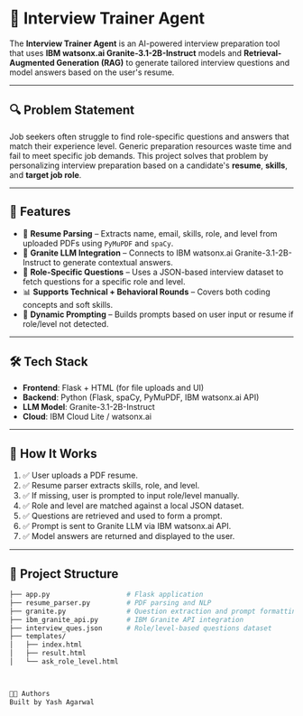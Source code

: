 # 💼 Interview Trainer Agent

The **Interview Trainer Agent** is an AI-powered interview preparation tool that uses **IBM watsonx.ai Granite-3.1-2B-Instruct** models and **Retrieval-Augmented Generation (RAG)** to generate tailored interview questions and model answers based on the user's resume.

---

## 🔍 Problem Statement

Job seekers often struggle to find role-specific questions and answers that match their experience level. Generic preparation resources waste time and fail to meet specific job demands. This project solves that problem by personalizing interview preparation based on a candidate's **resume**, **skills**, and **target job role**.

---

## 🚀 Features

- 📄 **Resume Parsing** – Extracts name, email, skills, role, and level from uploaded PDFs using `PyMuPDF` and `spaCy`.
- 🤖 **Granite LLM Integration** – Connects to IBM watsonx.ai Granite-3.1-2B-Instruct to generate contextual answers.
- 🎯 **Role-Specific Questions** – Uses a JSON-based interview dataset to fetch questions for a specific role and level.
- 📊 **Supports Technical + Behavioral Rounds** – Covers both coding concepts and soft skills.
- 🧠 **Dynamic Prompting** – Builds prompts based on user input or resume if role/level not detected.

---

## 🛠️ Tech Stack

- **Frontend**: Flask + HTML (for file uploads and UI)
- **Backend**: Python (Flask, spaCy, PyMuPDF, IBM watsonx.ai API)
- **LLM Model**: Granite-3.1-2B-Instruct
- **Cloud**: IBM Cloud Lite / watsonx.ai

---

## 🧪 How It Works

1. ✅ User uploads a PDF resume.
2. ✅ Resume parser extracts skills, role, and level.
3. ✅ If missing, user is prompted to input role/level manually.
4. ✅ Role and level are matched against a local JSON dataset.
5. ✅ Questions are retrieved and used to form a prompt.
6. ✅ Prompt is sent to Granite LLM via IBM watsonx.ai API.
7. ✅ Model answers are returned and displayed to the user.

---

## 📁 Project Structure

```bash
├── app.py                   # Flask application
├── resume_parser.py         # PDF parsing and NLP
├── granite.py               # Question extraction and prompt formatting
├── ibm_granite_api.py       # IBM Granite API integration
├── interview_ques.json      # Role/level-based questions dataset
├── templates/
│   ├── index.html
│   ├── result.html
│   └── ask_role_level.html



🧑‍💻 Authors
Built by Yash Agarwal



